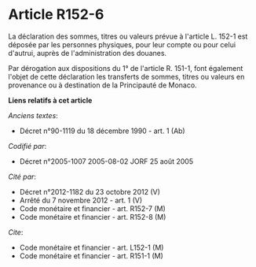 # Article R152-6

La déclaration des sommes, titres ou valeurs prévue à l'article L. 152-1 est déposée par les personnes physiques, pour leur
compte ou pour celui d'autrui, auprès de l'administration des douanes.

Par dérogation aux dispositions du 1° de l'article R. 151-1, font également l'objet de cette déclaration les transferts de
sommes, titres ou valeurs en provenance ou à destination de la Principauté de Monaco.

**Liens relatifs à cet article**

_Anciens textes_:

  - Décret n°90-1119 du 18 décembre 1990 - art. 1 (Ab)

_Codifié par_:

  - Décret n°2005-1007 2005-08-02 JORF 25 août 2005

_Cité par_:

  - Décret n°2012-1182 du 23 octobre 2012 (V)
  - Arrêté du 7 novembre 2012 - art. 1 (V)
  - Code monétaire et financier - art. R152-7 (M)
  - Code monétaire et financier - art. R152-8 (M)

_Cite_:

  - Code monétaire et financier - art. L152-1 (M)
  - Code monétaire et financier - art. R151-1 (M)
